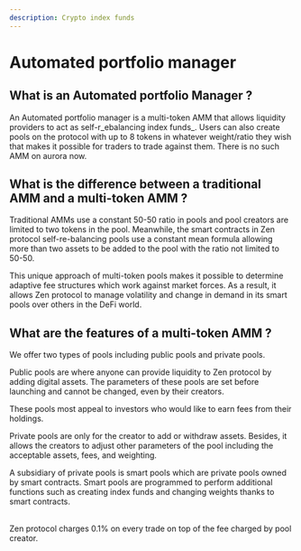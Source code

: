 ```yaml
---
description: Crypto index funds
---
```


# Automated portfolio manager

## What is an Automated portfolio Manager ?

An Automated portfolio manager is a multi-token AMM that allows liquidity providers to act as self-r_ebalancing index funds_. Users can also create pools on the protocol with up to 8 tokens in whatever weight/ratio they wish that makes it possible for traders to trade against them. There is no such AMM on aurora now.



## What is the difference between a traditional AMM and a multi-token AMM ?

Traditional AMMs use a constant 50-50 ratio in pools and pool creators are limited to two tokens in the pool. Meanwhile, the smart contracts in Zen protocol self-re-balancing pools use a constant mean formula allowing more than two assets to be added to the pool with the ratio not limited to 50-50.

This unique approach of multi-token pools makes it possible to determine adaptive fee structures which work against market forces. As a result, it allows Zen protocol to manage volatility and change in demand in its smart pools over others in the DeFi world.

## What are the features of a multi-token AMM ?

We offer two types of pools including public pools and private pools.

Public pools are where anyone can provide liquidity to Zen protocol by adding digital assets. The parameters of these pools are set before launching and cannot be changed, even by their creators.

These pools most appeal to investors who would like to earn fees from their holdings.

Private pools are only for the creator to add or withdraw assets. Besides, it allows the creators to adjust other parameters of the pool including the acceptable assets, fees, and weighting.

A subsidiary of private pools is smart pools which are private pools owned by smart contracts. Smart pools are programmed to perform additional functions such as creating index funds and changing weights thanks to smart contracts.

\
Zen protocol charges 0.1% on every trade on top of the fee charged by pool creator.
